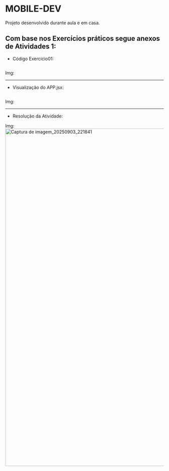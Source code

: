 # MOBILE-DEV

Projeto desenvolvido durante aula e em casa.

## Com base nos Exercícios práticos segue anexos de Atividades 1:

- Código Exercicio01:

```

```

Img: 

---

- Visualização do APP.jsx:

```

```

Img: 

---

- Resolução da Atividade:

Img: <img width="1903" height="1071" alt="Captura de imagem_20250903_221841" src="https://github.com/user-attachments/assets/e9ff46f2-1262-4af4-b73f-6ca3c3634ab0" />

